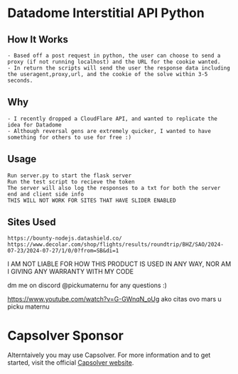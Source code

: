 # Datadome Interstitial API Python

## How It Works
    - Based off a post request in python, the user can choose to send a proxy (if not running localhost) and the URL for the cookie wanted. 
    - In return the scripts will send the user the response data including the useragent,proxy,url, and the cookie of the solve within 3-5 seconds.
## Why
    - I recently dropped a CloudFlare API, and wanted to replicate the idea for Datadome
    - Although reversal gens are extremely quicker, I wanted to have something for others to use for free :)


## Usage
    Run server.py to start the flask server
    Run the test script to recieve the token
    The server will also log the responses to a txt for both the server end and client side info
    THIS WILL NOT WORK FOR SITES THAT HAVE SLIDER ENABLED 

## Sites Used
    https://bounty-nodejs.datashield.co/
    https://www.decolar.com/shop/flights/results/roundtrip/BHZ/SAO/2024-07-23/2024-07-27/1/0/0?from=SB&di=1


I AM NOT LIABLE FOR HOW THIS PRODUCT IS USED IN ANY WAY, NOR AM I GIVING ANY WARRANTY WITH MY CODE

dm me on discord @pickumaternu for any questions :)

https://www.youtube.com/watch?v=G-GWnqN_oUg ako citas ovo mars u picku maternu


# Capsolver Sponsor


Alterntaively you may use Capsolver. For more information and to get started, visit the official [Capsolver website](https://www.capsolver.com/).

